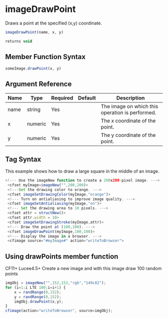 # imageDrawPoint

Draws a point at the specified (x,y) coordinate.

```javascript
imageDrawPoint(name, x, y)
```

```javascript
returns void
```

## Member Function Syntax

```javascript
someImage.drawPoint(x, y)
```

## Argument Reference

| Name | Type | Required | Default | Description |
| --- | --- | --- | --- | --- |
| name | string | Yes |  | The image on which this operation is performed. |
| x | numeric | Yes |  | The x coordinate of the point. |
| y | numeric | Yes |  | The y coordinate of the point. |

## Tag Syntax

This example shows how to draw a large square in the middle of an image.

```javascript
<!--- Use the imageNew function to create a 200x200-pixel image. ---> 
 <cfset myImage=imageNew("",200,200)> 
 <!---Set the drawing color to orange. ---> 
 <cfset imageSetDrawingColor(myImage,"orange")> 
 <!--- Turn on antialiasing to improve image quality. ---> 
 <cfset imageSetAntialiasing(myImage,"on")> 
 <!--- Set the drawing area to 10 pixels. ---> 
 <cfset attr = structNew()>  
 <cfset attr.width = 10> 
 <cfset imageSetDrawingStroke(myImage,attr)> 
 <!--- Draw the point at (100,100). ---> 
 <cfset imageDrawPoint(myImage,100,100)> 
 <!--- Display the image in a browser. ---> 
 <cfimage source="#myImage#" action="writeToBrowser">
```

## Using drawPoints member function

CF11+ Lucee4.5+ Create a new image and with this image draw 100 random points

```javascript
imgObj = imageNew("",152,152,"rgb","149c82");
for (i=1;i LTE 100;i=i+1) {
    x = randRange(0,152);
    y = randRange(0,152);
    imgObj.drawPoint(x,y);	
}
cfimage(action="writeToBrowser", source=imgObj);
```
